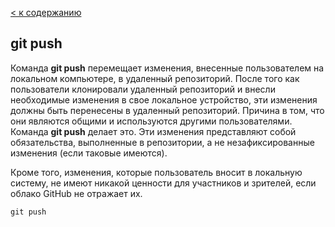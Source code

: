 [< к содержанию](./readme.md)

## git push

Команда **git push** перемещает изменения, внесенные пользователем на локальном компьютере, в удаленный репозиторий. После того как пользователи клонировали удаленный репозиторий и внесли необходимые изменения в свое локальное устройство, эти изменения должны быть перенесены в удаленный репозиторий. Причина в том, что они являются общими и используются другими пользователями. Команда **git push** делает это. Эти изменения представляют собой обязательства, выполненные в репозитории, а не незафиксированные изменения (если таковые имеются).

Кроме того, изменения, которые пользователь вносит в локальную систему, не имеют никакой ценности для участников и зрителей, если облако GitHub не отражает их.


``` bash=
git push
```